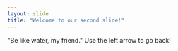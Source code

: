 ```yaml
---
layout: slide
title: "Welcome to our second slide!"
---
```

"Be like water, my friend."
Use the left arrow to go back!
